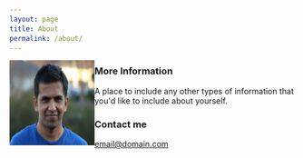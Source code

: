 ```yaml
---
layout: page
title: About
permalink: /about/
---
```


<img align="left" width="150" height="150" src="/images/IMG_0349.JPG">

### More Information

A place to include any other types of information that you'd like to include about yourself.

### Contact me

[email@domain.com](mailto:email@domain.com)
